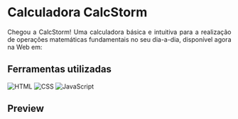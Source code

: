 # Calculadora CalcStorm

<p align="justify">
  Chegou a CalcStorm! Uma calculadora básica e intuitiva para a realização de operações matemáticas fundamentais no seu dia-a-dia, disponível agora na Web em: <a></a>
</p>

## Ferramentas utilizadas

![HTML](https://img.shields.io/badge/-HTML-blue?style=for-the-badge&logo=html5&logoColor=yellow)
![CSS](https://img.shields.io/badge/-CSS-blue?style=for-the-badge&logo=css3&logoColor=yellow)
![JavaScript](https://img.shields.io/badge/-JavaScript-blue?style=for-the-badge&logo=javascript&logoColor=yellow)

## Preview
